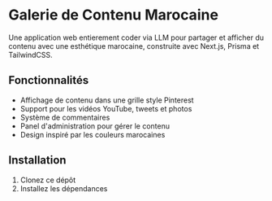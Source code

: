 # Galerie de Contenu Marocaine

Une application web entierement coder via LLM pour partager et afficher du contenu avec une esthétique marocaine, construite avec Next.js, Prisma et TailwindCSS.

## Fonctionnalités

- Affichage de contenu dans une grille style Pinterest
- Support pour les vidéos YouTube, tweets et photos
- Système de commentaires
- Panel d'administration pour gérer le contenu
- Design inspiré par les couleurs marocaines

## Installation

1. Clonez ce dépôt
2. Installez les dépendances

